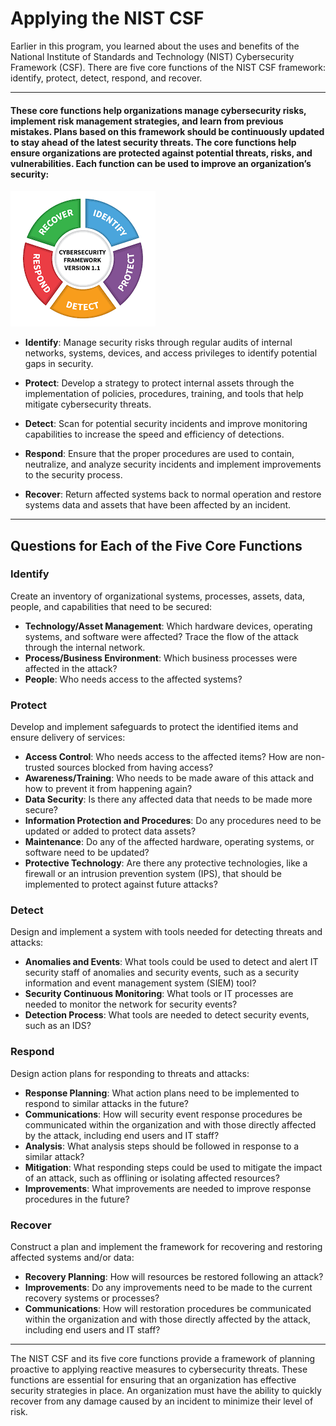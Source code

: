 # Applying the NIST CSF

Earlier in this program, you learned about the uses and benefits of the National Institute of Standards and Technology (NIST) Cybersecurity Framework (CSF). There are five core functions of the NIST CSF framework: identify, protect, detect, respond, and recover.

---

#### These core functions help organizations manage cybersecurity risks, implement risk management strategies, and learn from previous mistakes. Plans based on this framework should be continuously updated to stay ahead of the latest security threats. The core functions help ensure organizations are protected against potential threats, risks, and vulnerabilities. Each function can be used to improve an organization’s security:

![5 Core Functions of the NIST CSF](NIST_framework.png)


- **Identify**: Manage security risks through regular audits of internal networks, systems, devices, and access privileges to identify potential gaps in security.

- **Protect**: Develop a strategy to protect internal assets through the implementation of policies, procedures, training, and tools that help mitigate cybersecurity threats.

- **Detect**: Scan for potential security incidents and improve monitoring capabilities to increase the speed and efficiency of detections.

- **Respond**: Ensure that the proper procedures are used to contain, neutralize, and analyze security incidents and implement improvements to the security process.

- **Recover**: Return affected systems back to normal operation and restore systems data and assets that have been affected by an incident.

---

## Questions for Each of the Five Core Functions

### Identify
Create an inventory of organizational systems, processes, assets, data, people, and capabilities that need to be secured:

- **Technology/Asset Management**: Which hardware devices, operating systems, and software were affected? Trace the flow of the attack through the internal network.
- **Process/Business Environment**: Which business processes were affected in the attack?
- **People**: Who needs access to the affected systems?

### Protect
Develop and implement safeguards to protect the identified items and ensure delivery of services:

- **Access Control**: Who needs access to the affected items? How are non-trusted sources blocked from having access?
- **Awareness/Training**: Who needs to be made aware of this attack and how to prevent it from happening again?
- **Data Security**: Is there any affected data that needs to be made more secure?
- **Information Protection and Procedures**: Do any procedures need to be updated or added to protect data assets?
- **Maintenance**: Do any of the affected hardware, operating systems, or software need to be updated?
- **Protective Technology**: Are there any protective technologies, like a firewall or an intrusion prevention system (IPS), that should be implemented to protect against future attacks?

### Detect
Design and implement a system with tools needed for detecting threats and attacks:

- **Anomalies and Events**: What tools could be used to detect and alert IT security staff of anomalies and security events, such as a security information and event management system (SIEM) tool?
- **Security Continuous Monitoring**: What tools or IT processes are needed to monitor the network for security events?
- **Detection Process**: What tools are needed to detect security events, such as an IDS?

### Respond
Design action plans for responding to threats and attacks:

- **Response Planning**: What action plans need to be implemented to respond to similar attacks in the future?
- **Communications**: How will security event response procedures be communicated within the organization and with those directly affected by the attack, including end users and IT staff?
- **Analysis**: What analysis steps should be followed in response to a similar attack?
- **Mitigation**: What responding steps could be used to mitigate the impact of an attack, such as offlining or isolating affected resources?
- **Improvements**: What improvements are needed to improve response procedures in the future?

### Recover
Construct a plan and implement the framework for recovering and restoring affected systems and/or data:

- **Recovery Planning**: How will resources be restored following an attack?
- **Improvements**: Do any improvements need to be made to the current recovery systems or processes?
- **Communications**: How will restoration procedures be communicated within the organization and with those directly affected by the attack, including end users and IT staff?

---

The NIST CSF and its five core functions provide a framework of planning proactive to applying reactive measures to cybersecurity threats. These functions are essential for ensuring that an organization has effective security strategies in place. An organization must have the ability to quickly recover from any damage caused by an incident to minimize their level of risk.
